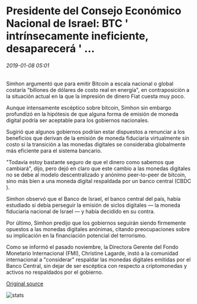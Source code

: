 # Presidente del Consejo Económico Nacional de Israel: BTC ' intrínsecamente ineficiente, desaparecerá ' ...

###### 2019-01-08 05:01

Simhon argumentó que para emitir Bitcoin a escala nacional o global costaría "billones de dólares de costo real en energía", en contraposición a la situación actual en la que la impresión de dinero Fiat cuesta muy poco.

Aunque intensamente escéptico sobre bitcoin, Simhon sin embargo profundizó en la hipótesis de que alguna forma de emisión de moneda digital podría ser aceptable para los gobiernos nacionales.

Sugirió que algunos gobiernos podrían estar dispuestos a renunciar a los beneficios que derivan de la emisión de moneda fiduciaria virtualmente sin costo si la transición a las monedas digitales se consideraba globalmente más eficiente para el sistema bancario.

"Todavía estoy bastante seguro de que el dinero como sabemos que cambiará", dijo, pero dejó en claro que este cambio a las monedas digitales no se debe al modelo descentralizado y anónimo peer-to-peer de bitcoin, sino más bien a una moneda digital respaldada por un banco central (CBDC ).

Simhon observó que el Banco de Israel, el banco central del país, había estudiado si debía perseguir la emisión de siclos digitales — la moneda fiduciaria nacional de Israel — y había decidido en su contra.

Por último, Simhon predijo que los gobiernos seguirán siendo firmemente opuestos a las monedas digitales anónimas, citando preocupaciones sobre su implicación en la financiación potencial del terrorismo.

Como se informó el pasado noviembre, la Directora Gerente del Fondo Monetario Internacional (FMI), Christine Lagarde, instó a la comunidad internacional a "considerar" respaldar las monedas digitales emitidas por el Banco Central, sin dejar de ser escéptica con respecto a criptomonedas y activos no respaldados por el gobierno.

[Original source](https://cointelegraph.com/news/israel-national-economic-council-chair-btc-intrinsically-inefficient-will-disappear)

![stats](https://c.statcounter.com/11760860/0/a89fa40b/1/ "stats")